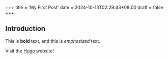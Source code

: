 +++
title = 'My First Post'
date = 2024-10-13T02:29:43+08:00
draft = false
+++
## Introduction

This is **bold** text, and this is *emphasized* text.

Visit the [Hugo](https://gohugo.io) website!
